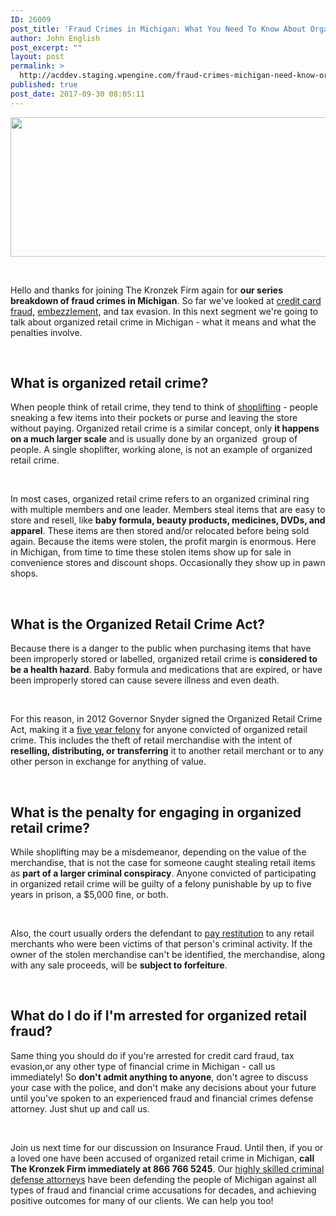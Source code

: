 ```yaml
---
ID: 26009
post_title: 'Fraud Crimes in Michigan: What You Need To Know About Organized Retail Crime'
author: John English
post_excerpt: ""
layout: post
permalink: >
  http://acddev.staging.wpengine.com/fraud-crimes-michigan-need-know-organized-retail-crime.html
published: true
post_date: 2017-09-30 08:05:11
---
```

<img class="alignnone size-full wp-image-26010" src="http://acddev.staging.wpengine.com/wp-content/uploads/2017/10/discs-1344774_640.jpg" alt="" width="640" height="223" />

&nbsp;

<span style="font-weight: 400;">Hello and thanks for joining The Kronzek Firm again for </span><b>our series breakdown of fraud crimes in Michigan</b><span style="font-weight: 400;">. So far we've looked at </span><a href="https://acddev.staging.wpengine.com/fraud-crimes-michigan-need-know-credit-card-fraud.html"><span style="font-weight: 400;">credit card fraud</span></a><span style="font-weight: 400;">, </span><a href="https://acddev.staging.wpengine.com/fraud-crimes-michigan-need-know-embezzlement.html"><span style="font-weight: 400;">embezzlement</span></a><span style="font-weight: 400;">, and tax evasion. In this next segment we're going to talk about organized retail crime in Michigan - what it means and what the penalties involve.</span>

&nbsp;
<h2><b>What is organized retail crime?</b></h2>
<span style="font-weight: 400;">When people think of retail crime, they tend to think of </span><a href="https://acddev.staging.wpengine.com/theft-charges.html"><span style="font-weight: 400;">shoplifting</span></a><span style="font-weight: 400;"> - people sneaking a few items into their pockets or purse and leaving the store without paying. Organized retail crime is a similar concept, only </span><b>it happens on a much larger scale</b><span style="font-weight: 400;"> and is usually done by an organized  group of people. A single shoplifter, working alone, is not an example of organized retail crime.</span>

&nbsp;

<span style="font-weight: 400;">In most cases, organized retail crime refers to an organized criminal ring with multiple members and one leader. Members steal items that are easy to store and resell, like </span><b>baby formula, beauty products, medicines, DVDs, and apparel</b><span style="font-weight: 400;">. These items are then stored and/or relocated before being sold again. Because the items were stolen, the profit margin is enormous. Here in Michigan, from time to time these stolen items show up for sale in convenience stores and discount shops. Occasionally they show up in pawn shops.</span>

&nbsp;
<h2><b>What is the Organized Retail Crime Act?</b></h2>
<span style="font-weight: 400;">Because there is a danger to the public when purchasing items that have been improperly stored or labelled, organized retail crime is </span><b>considered to be a health hazard</b><span style="font-weight: 400;">. Baby formula and medications that are expired, or have been improperly stored can cause severe illness and even death. </span>

&nbsp;

<span style="font-weight: 400;">For this reason, in 2012 Governor Snyder signed the Organized Retail Crime Act, making it a </span><a href="https://acddev.staging.wpengine.com/felony-information.html"><span style="font-weight: 400;">five year felony</span></a><span style="font-weight: 400;"> for anyone convicted of organized retail crime. This includes the theft of retail merchandise with the intent of </span><b>reselling, distributing, or transferring</b><span style="font-weight: 400;"> it to another retail merchant or to any other person in exchange for anything of value.</span>

&nbsp;
<h2><b>What is the penalty for engaging in organized retail crime?</b></h2>
<span style="font-weight: 400;">While shoplifting may be a misdemeanor, depending on the value of the merchandise, that is not the case for someone caught stealing retail items as </span><b>part of a larger criminal conspiracy</b><span style="font-weight: 400;">. Anyone convicted of participating in organized retail crime will be guilty of a felony punishable by up to five years in prison, a $5,000 fine, or both.</span>

&nbsp;

<span style="font-weight: 400;">Also, the court usually orders the defendant to </span><a href="https://acddev.staging.wpengine.com/restitution.html"><span style="font-weight: 400;">pay restitution</span></a><span style="font-weight: 400;"> to any retail merchants who were been victims of that person's criminal activity. If the owner of the stolen merchandise can't be identified, the merchandise, along with any sale proceeds, will be </span><b>subject to forfeiture</b><span style="font-weight: 400;">. </span>

&nbsp;
<h2><b>What do I do if I'm arrested for organized retail fraud?</b></h2>
<span style="font-weight: 400;">Same thing you should do if you're arrested for credit card fraud, tax evasion,or any other type of financial crime in Michigan - call us immediately! So </span><b>don't admit anything to anyone</b><span style="font-weight: 400;">, don't agree to discuss your case with the police, and don't make any decisions about your future until you've spoken to an experienced fraud and financial crimes defense attorney. Just shut up and call us. </span>

&nbsp;

<span style="font-weight: 400;">Join us next time for our discussion on Insurance Fraud. Until then, if you or a loved one have been accused of organized retail crime in Michigan, </span><b>call The Kronzek Firm immediately at 866 766 5245</b><span style="font-weight: 400;">. Our </span><a href="https://acddev.staging.wpengine.com/trial-attorneys.html"><span style="font-weight: 400;">highly skilled criminal defense attorneys</span></a><span style="font-weight: 400;"> have been defending the people of Michigan against all types of fraud and financial crime accusations for decades, and achieving positive outcomes for many of our clients. We can help you too!</span>